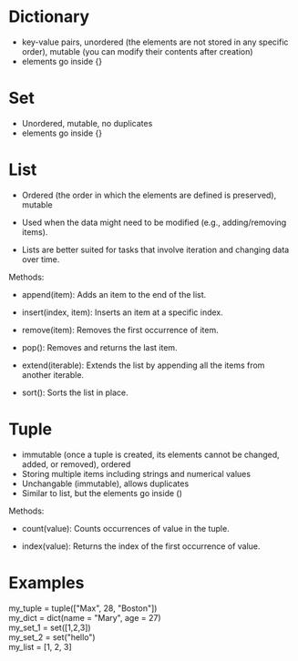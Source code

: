 
# Dictionary
- key-value pairs, unordered (the elements are not stored in any specific order), mutable (you can modify their contents after creation)
- elements go inside {}

# Set
- Unordered, mutable, no duplicates
- elements go inside {}

# List
- Ordered (the order in which the elements are defined is preserved), mutable
- Used when the data might need to be modified (e.g., adding/removing items).

- Lists are better suited for tasks that involve iteration and changing data over time.

Methods:

- append(item): Adds an item to the end of the list.

- insert(index, item): Inserts an item at a specific index.

- remove(item): Removes the first occurrence of item.

- pop(): Removes and returns the last item.

- extend(iterable): Extends the list by appending all the items from another iterable.

- sort(): Sorts the list in place.

# Tuple
- immutable (once a tuple is created, its elements cannot be changed, added, or removed), ordered
- Storing multiple items including strings and numerical values
- Unchangable (immutable), allows duplicates
- Similar to list, but the elements go inside ()

Methods:
- count(value): Counts occurrences of value in the tuple.
  
- index(value): Returns the index of the first occurrence of value.

# Examples
my_tuple = tuple(["Max", 28, "Boston"])  
my_dict = dict(name = "Mary", age = 27)  
my_set_1 = set([1,2,3])  
my_set_2 = set("hello")  
my_list = [1, 2, 3]
